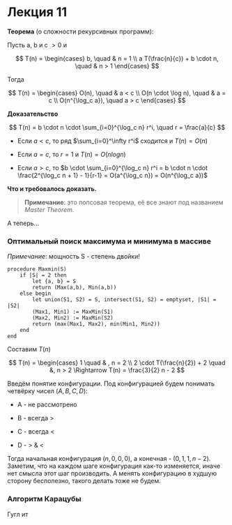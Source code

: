 Лекция 11
=========



**Теорема** (о сложности рекурсивных программ):

Пусть a, b и c $> 0$ и

$$
T(n) = \begin{cases} b, \quad & n = 1 \\ a T(\frac{n}{c}) + b \cdot n, \quad & n > 1 \end{cases}
$$

Тогда

$$
T(n) = \begin{cases} O(n), \quad & a < c \\ O(n \cdot \log n), \quad & a = c \\ O(n^{\log_c a}), \quad a > c \end{cases}
$$

**Доказательство**

$$
T(n) = b \cdot n \cdot \sum_{i=0}^{\log_c n} r^i, \quad r = \frac{a}{c}
$$

-   Если $a < c$, то ряд $\sum_{i=0}^\infty r^i$ сходится и $T(n) = O(n)$

-   Если $a = c$, то $r = 1$ и $T(n) = O(n log n)$

-   Если $a > c$, то $b \cdot \sum_{i=0}^{\log_c n} r^i = b \cdot n \cdot
    \frac{2^{\log_c n + 1} - 1}{r-1} = O(a^{\log_c n}) = O(n^{\log_c a})$

**Что и требовалось доказать.**

>   **Примечание**: это попсовая теорема, её все знают под названием *Master
>   Theorem*.



А теперь...

### Оптимальный поиск максимума и минимума в массиве

*Примечание*: мощность S - степень двойки!

~~~~~~~~~~~~~~~~~~~~~~~~~~~~~~~~~~~~~~~~~~~~~~~~~~~~~~~~~~~~~~~~~~~~~~~~~~~~~~~~
procedure Maxmin(S)
    if |S| = 2 then
        let {a, b} = S
        return (Max(a,b), Min(a,b))
    else begin
        let union(S1, S2) = S, intersect(S1, S2) = emptyset, |S1| = |S2|
        (Max1, Min1) := MaxMin(S1)
        (Max2, Min2) := MaxMin(S2)
        return (max(Max1, Max2), min(Min1, Min2))
    end
end
~~~~~~~~~~~~~~~~~~~~~~~~~~~~~~~~~~~~~~~~~~~~~~~~~~~~~~~~~~~~~~~~~~~~~~~~~~~~~~~~

Составим $T(n)$

$$
T(n) = \begin{cases} 1 \quad & , n = 2 \\ 2 \cdot T(\frac{n}{2}) + 2  \quad &, n > 2 \Rightarrow T(n) = \frac{3}{2} n - 2
$$



Введём понятие конфигурации. Под конфигурацией будем понимать четвёрку чисел
$(A, B, C, D)$:

-   A - не рассмотрено

-   B - всегда >

-   C - всегда <

-   D - > & <

Тогда начальная конфигурация $(n, 0, 0, 0)$, а конечная - $(0, 1, 1, n-2)$.
Заметим, что на каждом шаге конфигурация как-то изменяется, иначе нет смысла
этот шаг производить. А менять конфигурацию в худшую сторону бесполезно, такого
делать тоже не будем.



### Алгоритм Карацубы

Гугл ит
